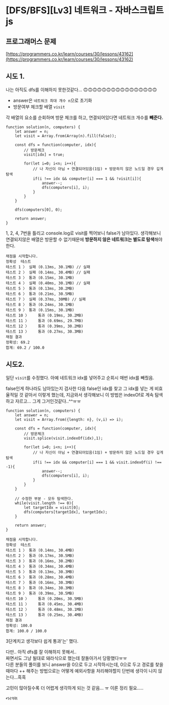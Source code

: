 # [DFS/BFS][Lv3] 네트워크 - 자바스크립트 js

## 프로그래머스 문제

[https://programmers.co.kr/learn/courses/30/lessons/43162](https://programmers.co.kr/learn/courses/30/lessons/43162)

## 시도 1.

나는 아직도 dfs를 이해하지 못한것같다... 🙃🙃🙃🙃🙃🙃🙃🙃🙃🙃🙃🙃🙃🙃🙃🙃

* answer은 `네트워크 최대 개수 n`으로 초기화
* 방문여부 체크할 배열 `visit`

각 배열의 요소를 순회하며 방문 체크를 하고, 연결되어있다면 네트워크 개수를 **빼준다.**

```tsx
function solution(n, computers) {
    let answer = n;
    let visit = Array.from(Array(n).fill(false));

    const dfs = function(computer, idx){
        // 방문체크
        visit[idx] = true;
        
        for(let i=0; i<n; i++){
            // 나 자신이 아님 + 연결되어있음(1임) + 방문하지 않은 노드일 경우 깊게 탐색
            if(i !== idx && computer[i] === 1 && !visit[i]){
                answer--;
                dfs(computers[i], i);
            }
        }
    }
    
    dfs(computers[0], 0);
        
    return answer;
}
```

1, 2, 4, 7번을 틀리고 console.log로 visit를 찍어보니 false가 남아있다. 
생각해보니 연결되지않은 배열은 방문할 수 없기때문에 **방문하지 않은 네트워크는 별도로 탐색**해야한다.

```tsx
채점을 시작합니다.
정확성  테스트
테스트 1 〉	실패 (0.13ms, 30.1MB) // 실패
테스트 2 〉	실패 (0.14ms, 30.4MB) // 실패
테스트 3 〉	통과 (0.15ms, 30.1MB)
테스트 4 〉	실패 (0.40ms, 30.1MB) // 실패
테스트 5 〉	통과 (0.13ms, 30.2MB)
테스트 6 〉	통과 (0.21ms, 30.5MB)
테스트 7 〉	실패 (0.37ms, 30MB) // 실패
테스트 8 〉	통과 (0.24ms, 30.1MB)
테스트 9 〉	통과 (0.15ms, 30.1MB)
테스트 10 〉	통과 (0.19ms, 30.2MB)
테스트 11 〉	통과 (0.69ms, 29.7MB)
테스트 12 〉	통과 (0.39ms, 30.2MB)
테스트 13 〉	통과 (0.27ms, 30.3MB)
채점 결과
정확성: 69.2
합계: 69.2 / 100.0
```

## 시도2.

일단 `visit`를 수정했다. 아예 네트워크 idx를 넣어주고 순회시 매번 idx를 빼줬음.

false인게 하나라도 남아있는지 검사한 다음 false인 idx를 찾고 그 idx를 넣는 게 비효율적일 것 같아서 이렇게 했는데, 지금와서 생각해보니 이 방법은 indexOf로 계속 탐색하고 자르고...  그게 그거인것같다..^^ㅠㅠ

```tsx
function solution(n, computers) {
    let answer = n;
    let visit = Array.from({length: n}, (v,i) => i);

    const dfs = function(computer, idx){
        // 방문체크
        visit.splice(visit.indexOf(idx),1);
        
        for(let i=0; i<n; i++){
            // 나 자신이 아님 + 연결되어있음(1임) + 방문하지 않은 노드일 경우 깊게 탐색
            if(i !== idx && computer[i] === 1 && visit.indexOf(i) !== -1){
                answer--;
                dfs(computers[i], i);
            }
        }
    }
    
	// 수정한 부분 - 모두 탐색한다.
    while(visit.length !== 0){
        let targetIdx = visit[0];
        dfs(computers[targetIdx], targetIdx);
    }
        
    return answer;
}
```

```tsx
채점을 시작합니다.
정확성  테스트
테스트 1 〉	통과 (0.14ms, 30.4MB)
테스트 2 〉	통과 (0.17ms, 30.5MB)
테스트 3 〉	통과 (0.16ms, 30.2MB)
테스트 4 〉	통과 (0.34ms, 30.4MB)
테스트 5 〉	통과 (0.13ms, 30.3MB)
테스트 6 〉	통과 (0.28ms, 30.4MB)
테스트 7 〉	통과 (0.16ms, 30.3MB)
테스트 8 〉	통과 (0.34ms, 30.3MB)
테스트 9 〉	통과 (0.39ms, 30.5MB)
테스트 10 〉	통과 (0.20ms, 30.5MB)
테스트 11 〉	통과 (0.45ms, 30.4MB)
테스트 12 〉	통과 (0.48ms, 30.1MB)
테스트 13 〉	통과 (0.25ms, 30.4MB)
채점 결과
정확성: 100.0
합계: 100.0 / 100.0
```

3단계치고 생각보다 쉽게 통과'는' 했다.

다만.. 아직 dfs를 잘 이해하지 못해서..   
짜면서도 그냥 될대로 돼라식으로 했는데 잘돌아가서 당황했다ㅠㅠ  
다른 분들의 풀이를 보니 answer을 0으로 두고 시작하시는데, 0으로 두고 경로를 찾을때마다 ++ 해주는 방법으로는 어떻게 예외사항을 처리해야할지 단번에 생각이 나지 않는다...흑흑 

고민이 많아질수록 더 어렵게 생각하게 되는 것 같음... ㅠ 이론 정리 필요.....   

નરત્રશ